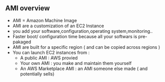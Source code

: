 ## AMI overview

- AMI = Amazon Machine Image
- AMI are a customization of an EC2 Instance
- you add your software,configuration,operating system,monitoring..
- Faster boot/ configuration time because all your softwars is pre-pakaged
- AMI are built for a specific region ( and can be copied across regions )
- You can launch EC2 instances from :
  - A public AMI : AWS provied
  - Your own AMI : you make and maintain them yourself
  - An AWS Marketplace AMI : an AMI someone else made ( and potentially sells)
